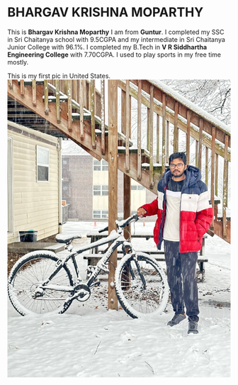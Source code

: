 # BHARGAV KRISHNA MOPARTHY

This is **Bhargav Krishna Moparthy** I am from **Guntur**. I completed my SSC in Sri Chaitanya school with 9.5CGPA and my intermediate in Sri Chaitanya Junior College with 96.1%. I completed my B.Tech in **V R Siddhartha Engineering College** with 7.70CGPA. I used to play sports in my free time mostly. 

This is my first pic in United States. ![my Display Picture](https://github.com/Moparthy1999/assignment2-moparthy/blob/main/Bhargav%20pic.jpg)


